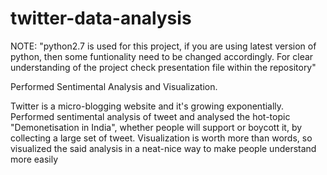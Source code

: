 # twitter-data-analysis
NOTE: "python2.7 is used for this project, if you are using latest version of python, then some funtionality need to be changed accordingly. For clear understanding of the project check presentation file within the repository"

Performed Sentimental Analysis and Visualization.

Twitter is a micro-blogging website and it's growing exponentially. 
Performed sentimental analysis of tweet and analysed the hot-topic "Demonetisation in India", whether people will support or boycott it, by collecting a large set of tweet. 
Visualization is worth more than words, so visualized the said analysis in a neat-nice way to make people understand more easily
